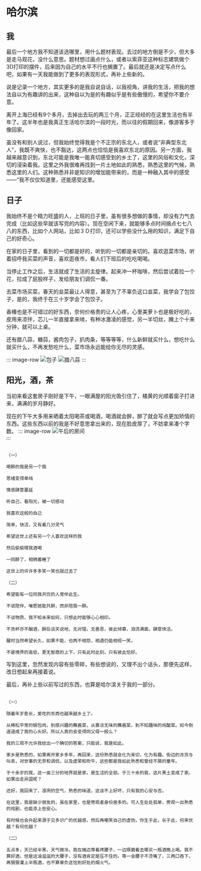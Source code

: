 # 哈尔滨

## 我

最后一个地方我不知道该选哪里，用什么题材表现。去过的地方倒是不少，但大多是走马观花，没什么意思。题材想过画点什么，或者以索菲亚这种标志建筑做个3D打印的摆件，后来因为自己的水平不行也搁置了。最后就还是决定写点什么吧，如果有一天我能做到了更多的表现形式，再补上些新的。

说是记录一个地方，其实更多的是我自说自话，以我视角，讲我的生活，把我的想法自以为有趣讲的出来，这种自以为是的有趣似乎是有些傲慢的，希望你不要介意。

离开上海已经有9个多月，去掉出去玩的两三个月，正正经经的在这里生活也有半年了。这半年也是我真正生活哈尔滨的一段时光，而以往的假期回来，像游客多于像回家。

虽没有和别人说过，但我始终觉得我是个不正宗的东北人，或者说“非典型东北人”，我既不爽快，也不豁达，这两点也恰恰是我喜欢东北的原因。另一方面，我越来越意识到，东北可能是我唯一能真切感受到的乡土了，这里的风俗和文化，深切的浸染着我。这里之外我很难再找到一片土地如此的熟悉，熟悉这里的气候，熟悉这里的人们。这种熟悉并非是知识的增加能带来的，而是一种融入其中的感受——“我不仅仅知道里，还能感受这里。

## 日子

我始终不是个精力旺盛的人，上班的日子里，虽有很多想做的事情，却没有力气去完成（比如这些早就该写完的内容）。现在空闲下来，就能够多点时间搞点七七八八的东西，比如个人网站，比如３Ｄ打印，还可以学些没什么用的知识，满足下自己的好奇心。

在家的日子里，看到的一切都是好的，听到的一切都是亲切的。喜欢逛菜市场，听着招呼我买菜的声音，喜欢逛夜市，看人们下班后的吃吃喝喝。

当停止工作之后，生活就成了生活的主旋律。起来冲一杯咖啡，然后尝试着拉一个花，拉成了屁股样子，发给朋友们调侃一番。

去菜市场买菜，春天的韭菜最让人得意，甚至为了不辜负这口韭菜，我学会了包饺子，是的，我终于在三十岁学会了包饺子。

香椿也是不可错过的好东西，奈何价格贵的让人心疼，心里美萝卜也是极好吃的，皮用来凉拌，芯儿一半直接拿来啃，有种冰激凌的感觉，另一半切丝，腌上个十来分钟，就可以上桌。

还有腊八蒜，糖蒜，酱肉包子，扒肉条，等等等等，什么新鲜就买什么，想吃什么就买什么，不再发愁吃什么，菜市场永远能给你无尽的灵感。

::: image-row
![包子](http://svd60vcz0.hd-bkt.clouddn.com/bun_20250427.jpg)
![腊八蒜](http://svd60vcz0.hd-bkt.clouddn.com/laba_garlic_20250427.jpg)
:::

## 阳光，酒，茶

当初来看这套房子刚好是下午，一眼满屋的阳光吸引住了，橘黄的光顺着窗子打进来，满满的岁月静好。

现在的下午大多用来晒着太阳喝茶或喝酒，喝酒就会醉，醉了就会写点更加矫情的东西。这些东西以前的我是不好意思拿出来的，现在脸皮厚了，不妨拿来凑个字数。
::: image-row
![午后的房间](http://svd60vcz0.hd-bkt.clouddn.com/full_of_sunlight_20250427.jpg)  
:::

```

（一）

喝醉的我是另一个我

思绪变得单纯

情感肆意蔓延

听自己，看阳光，被一切感动

我喜欢这般的自己

简单，快活，又有着几分灵气

希望这世上还有另一个人喜欢这样的我

然后偷偷喂我酒喝

一同醉了，相拥着睡了

这世上的许许多多笑一笑也就过去了

（二）

希望能有一位同我共饮的人常伴此生。

不说陪伴，唯愿她能共醉，而非陪我一醉。

不谈物质，我不知未来如何，只想此时能够心心相印。

不贪杯亦不酗酒，醉后谈天说地，无对错，无善恶，彼此倾慕，泪流满面，肆意快活。

醒时当然希望长久，如果不能，也两不相怨，相遇仍能相视一笑。

不是境界的高低，更无智商的上下，只有此时此刻，只有彼此恰好。

```

写到这里，忽然发现内容有些零碎，有些想说的，又理不出个话头，那便先这样，改日想起来再接着说。

最后，再补上些以前写过的东西，也算是哈尔滨关于我的一部分。

```

（一）

随着年岁愈长，爱吃的东西也越来越乡土了。

从稀松平常的锅包肉，到感兴趣的蘸酱菜，从寡淡无味的蘸酱菜，到不知趣味的炖酸菜。如今倒道道成了我的心头好。所以人真的会变得同父母一般么？

我的三观不允许我给出一个确切的答案，只能说，我是如此。

家乡是熟悉的，如果离开家乡多年，再回来，这份熟悉就会化为亲切，化为有趣。街边的冻货与叫卖，对世事的无奈和调侃，以及虚荣和吹牛，这些都是我如此熟悉和曾经不屑的童年。

于十余岁的我，这一亩三分的地界就是家，是生活的全部。于三十余的我，这片黑土变成了家。如果出走异国呢？

还好，我回来了，凛冽的空气，熟悉的味道，这谈不上好坏，只有我的心安与否。

在这里，我是缺少朋友的，虽在家里，也是旁观者身份居多的。可人生处处孤单，旁观一出熟悉的戏剧，也能添上些安心。

有时候也会升起来源于见多识广的优越感，然后再嘲笑自己的虚伪，你生于此，长于此，何来优越？有何优越？

（二）

五点多，天已经半黑，天气微冷，我在摊边等着烤腰子，一边琢磨着去哪买一瓶酒晚上喝。我不算好酒，但是这油滋滋的大腰子，没有酒肯定是压不住的。等一会腰子不烫嘴了，三两口吞下，再狠狠灌上半瓶酒，也不算辜负这恰到好处的烟火气。

```
